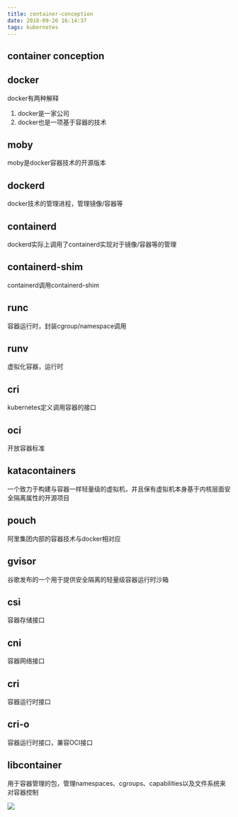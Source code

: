 ```yaml
---
title: container-conception
date: 2018-09-26 16:14:37
tags: kubernetes
---
```


## container conception

## docker

docker有两种解释

1. docker是一家公司
2. docker也是一项基于容器的技术

## moby

moby是docker容器技术的开源版本

## dockerd

docker技术的管理进程，管理镜像/容器等

## containerd

dockerd实际上调用了containerd实现对于镜像/容器等的管理

## containerd-shim

containerd调用containerd-shim

## runc

容器运行时，封装cgroup/namespace调用

## runv

虚拟化容器，运行时

## cri

kubernetes定义调用容器的接口

## oci

开放容器标准

## katacontainers

一个致力于构建与容器一样轻量级的虚拟机，并且保有虚拟机本身基于内核层面安全隔离属性的开源项目

## pouch

阿里集团内部的容器技术与docker相对应

## gvisor

谷歌发布的一个用于提供安全隔离的轻量级容器运行时沙箱

## csi

容器存储接口

## cni

容器网络接口

## cri

容器运行时接口

## cri-o

容器运行时接口，兼容OCI接口

## libcontainer

用于容器管理的包，管理namespaces、cgroups、capabilities以及文件系统来对容器控制

![](http://p1sz5a5h3.bkt.clouddn.com/20181006165323.png)

